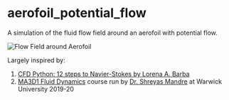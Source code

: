 # aerofoil_potential_flow

A simulation of the fluid flow field around an aerofoil with potential flow.

![Flow Field around Aerofoil](https://github.com/SanjifShan/aerofoil_potential_flow/blob/main/aerofoil.png)

Largely inspired by:
  1. [CFD Python: 12 steps to Navier-Stokes by Lorena A. Barba](https://lorenabarba.com/blog/cfd-python-12-steps-to-navier-stokes/)
  2. [MA3D1 Fluid Dynamics](https://warwick.ac.uk/fac/sci/maths/undergrad/ughandbook/year3/ma3d1/) course run by [Dr. Shreyas Mandre](https://warwick.ac.uk/fac/sci/maths/people/staff/mandre/) at Warwick University 2019-20 
  
  

